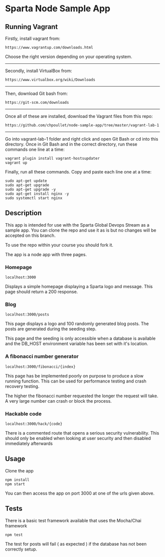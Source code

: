 # Sparta Node Sample App

## Running Vagrant

Firstly, install vagrant from:
```
https://www.vagrantup.com/downloads.html
```

Choose the right version depending on your operating system.

---------------

Secondly, install VirtualBox from:
```
https://www.virtualbox.org/wiki/Downloads
```
---------

Then, download Git bash from:
```
https://git-scm.com/downloads
```

----------

Once all of these are installed, download the Vagrant files from this repo:
```
https://github.com/chpoullet/node-sample-app/tree/master/vagrant-lab-1
```

----------

Go into vagrant-lab-1 folder and right click and open Git Bash
or cd into this directory. Once in Git Bash and in the correct directory, run these commands one line at a time:
```
vagrant plugin install vagrant-hostsupdater
vagrant up
```


Finally, run all these commands. Copy and paste each line one at a time:
```
sudo apt-get update
sudo apt-get upgrade
sudo apt-get upgrade -y
sudo apt-get install nginx -y
sudo systemctl start nginx
```


## Description

This app is intended for use with the Sparta Global Devops Stream as a sample app. You can clone the repo and use it as is but no changes will be accepted on this branch. 

To use the repo within your course you should fork it.

The app is a node app with three pages.

### Homepage

``localhost:3000``

Displays a simple homepage displaying a Sparta logo and message. This page should return a 200 response.

### Blog

``localhost:3000/posts``

This page displays a logo and 100 randomly generated blog posts. The posts are generated during the seeding step.

This page and the seeding is only accessible when a database is available and the DB_HOST environment variable has been set with it's location.

### A fibonacci number generator

``localhost:3000/fibonacci/{index}``

This page has be implemented poorly on purpose to produce a slow running function. This can be used for performance testing and crash recovery testing.

The higher the fibonacci number requested the longer the request will take. A very large number can crash or block the process.


### Hackable code

``localhost:3000/hack/{code}``

There is a commented route that opens a serious security vulnerability. This should only be enabled when looking at user security and then disabled immediately afterwards

## Usage

Clone the app

```
npm install
npm start
```

You can then access the app on port 3000 at one of the urls given above.

## Tests

There is a basic test framework available that uses the Mocha/Chai framework

```
npm test
```

The test for posts will fail ( as expected ) if the database has not been correctly setup.




